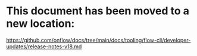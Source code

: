 # This document has been moved to a new location:

https://github.com/onflow/docs/tree/main/docs/tooling/flow-cli/developer-updates/release-notes-v18.md
